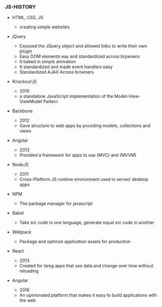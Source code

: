 ### JS-HISTORY

- HTML, CSS, JS

	* creating simple websites

- jQuery
	* Exposed the JQuery object and allowed folks to write their own plugin
	* Easy DOM elements eay and standardized across brpwsers
	* It baked in simple animation
	* It standardized and made event handlers easy
	* Standardized AJAX Across browsers

- Knockout.jS
	* 2010
	* a standalone JavaScript implementation of the Model-View-ViewModel Pattern

- Backbone
	* 2012
	* Gave structure to web apps by providing models, collections and views

- Angular
	* 2013
	* Provided a framework for apps to use (MVC) and (MVVM)

- NodeJS
	* 2011
	* Cross-Platform JS runtime environment used in server/ desktop apps

- NPM
	* The package manager for javascript

- Babel
	* Take src code in one language, generate equal src code in another

- Webpack
	* Package and optimze application assets for production

- React
	* 2013
	* Created for lareg apps that use data and change over time without reloading
- Angular
	* 2016
	* An opinionated platform that makes it easy to build applications with the web
